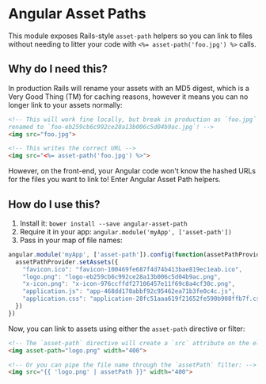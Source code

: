 # Angular Asset Paths

This module exposes Rails-style `asset-path` helpers so you can link to files
without needing to litter your code with `<%= asset-path('foo.jpg') %>` calls.

## Why do I need this?

In production Rails will rename your assets with an MD5 digest, which is a
Very Good Thing (TM) for caching reasons, however it means you can no longer link
to your assets normally:

``` html
<!-- This will work fine locally, but break in production as `foo.jpg` gets
renamed to `foo-eb259cb6c992ce28a13b006c5d04b9ac.jpg`! -->
<img src="foo.jpg">

<!-- This writes the correct URL -->
<img src="<%= asset-path('foo.jpg') %>">
```

However, on the front-end, your Angular code won't know the hashed URLs for the
files you want to link to! Enter Angular Asset Path helpers.

## How do I use this?

1. Install it: `bower install --save angular-asset-path`
2. Require it in your app: `angular.module('myApp', ['asset-path'])`
3. Pass in your map of file names:

``` javascript
angular.module('myApp', ['asset-path']).config(function(assetPathProvider) {
  assetPathProvider.setAssets({
    "favicon.ico": "favicon-100469fe687f4d74b413bae819ec1eab.ico",
    "logo.png": "logo-eb259cb6c992ce28a13b006c5d04b9ac.png",
    "x-icon.png": "x-icon-976ccffdf27106457e11f69c8a4cf30c.png",
    "application.js": "app-468dd170abbf92c95462ea71b3fe0c4c.js",
    "application.css": "application-28fc51aaa619f21652fe590b908ffb7f.css"
  })
})
```

Now, you can link to assets using either the `asset-path` directive or filter:

``` html
<!-- The `asset-path` directive will create a `src` attribute on the element: -->
<img asset-path="logo.png" width="400">

<!-- Or you can pipe the file name through the `assetPath` filter: -->
<img src="{{ 'logo.png' | assetPath }}" width="400">
```
